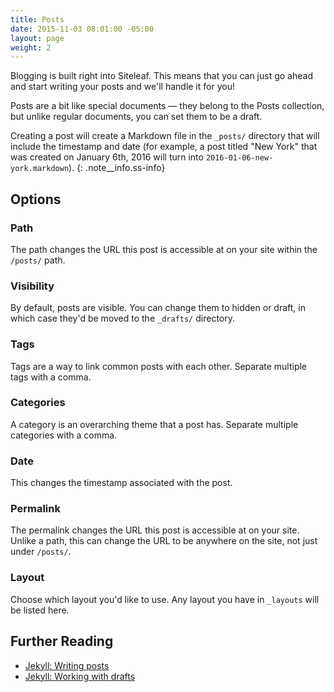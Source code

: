```yaml
---
title: Posts
date: 2015-11-03 08:01:00 -05:00
layout: page
weight: 2
---
```


Blogging is built right into Siteleaf. This means that you can just go ahead and start writing your posts and we'll handle it for you!

Posts are a bit like special documents — they belong to the Posts collection, but unlike regular documents, you can set them to be a draft.

Creating a post will create a Markdown file in the `_posts/` directory that will include the timestamp and date (for example, a post titled "New York" that was created on January 6th, 2016 will turn into `2016-01-06-new-york.markdown`).
{: .note__info.ss-info}

## Options

### Path

The path changes the URL this post is accessible at on your site within the `/posts/` path.

### Visibility

By default, posts are visible. You can change them to hidden or draft, in which case they'd be moved to the `_drafts/` directory.

### Tags

Tags are a way to link common posts with each other. Separate multiple tags with a comma.

### Categories

A category is an overarching theme that a post has. Separate multiple categories with a comma.

### Date

This changes the timestamp associated with the post.

### Permalink

The permalink changes the URL this post is accessible at on your site. Unlike a path, this can change the URL to be anywhere on the site, not just under `/posts/`.

### Layout

Choose which layout you'd like to use. Any layout you have in `_layouts` will be listed here.

## Further Reading

- [Jekyll: Writing posts](http://jekyllrb.com/docs/posts/)
- [Jekyll: Working with drafts](http://jekyllrb.com/docs/drafts/)
